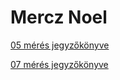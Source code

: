 # Mercz Noel

[05 mérés jegyzőkönyve](https://noel-mercz.github.io/Meresijegyzokonyvek/04_Meres)

[07 mérés jegyzőkönyve](https://noel-mercz.github.io/Meresijegyzokonyvek/07_Meres)
